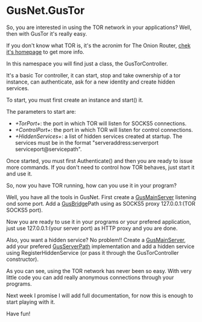 # **GusNet.GusTor**

So, you are interested in using the TOR network in your applications? Well, then with GusTor it's really easy.

If you don't know what TOR is, it's the acronim for The Onion Router, [chek it's homepage](https://www.torproject.org/) to get more info.

In this namespace you will find just a class, the GusTorController.

It's a basic Tor controller, it can start, stop and take ownership of a tor instance, can authenticate, ask for a new identity and create hidden services.

To start, you must first create an instance and start() it. 

The parameters to start are:

* _+TorPort+_: the port in which TOR will listen for SOCKS5 connections.
* _+ControlPort+_: the port in which TOR will listen for control connections.
* _+HiddenServices+_: a list of hidden services created at startup. The services must be in the format "serveraddress:serverport serviceport@servicepath".

Once started, you must first Authenticate() and then you are ready to issue more commands. If you don't need to control how TOR behaves, just start it and use it.

So, now you have TOR running, how can you use it in your program?

Well, you have all the tools in GusNet. First create a [GusMainServer](GusMainServer) listening ond some port. Add a [GusBridge](GusBridge)Path using as SOCKS5 proxy 127.0.0.1:(TOR SOCKS5 port).

Now you are ready to use it in your programs or your prefered application, just use 127.0.0.1:(your server port) as HTTP proxy and you are done. 

Also, you want a hidden service? No problem!! Create a [GusMainServer](GusMainServer), add your prefered [GusServerPath](GusServerPath) implementation and add a hidden service using RegisterHiddenService (or pass it through the GusTorController constructor).

As you can see, using the TOR network has never been so easy. With very little code you can add really anonymous connections through your programs.

Next week I promise I will add full documentation, for now this is enough to start playing with it.

Have fun!
